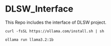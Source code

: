 # DLSW_Interface
This Repo includes the interface of DLSW project.


```
curl -fsSL https://ollama.com/install.sh | sh
```


```
ollama run llama3.2:1b
```